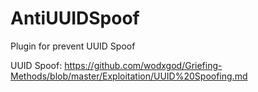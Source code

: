 # AntiUUIDSpoof
Plugin for prevent UUID Spoof 

UUID Spoof:
https://github.com/wodxgod/Griefing-Methods/blob/master/Exploitation/UUID%20Spoofing.md
